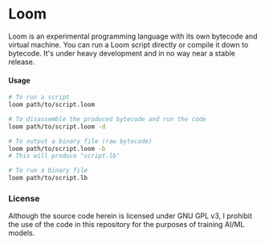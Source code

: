 # Loom

Loom is an experimental programming language with its own bytecode and virtual machine. You can run a Loom script directly or compile it down to bytecode. It's under heavy development and in no way near a stable release.

#### Usage

``` sh
# To run a script
loom path/to/script.loom

# To disassemble the produced bytecode and run the code
loom path/to/script.loom -d

# To output a binary file (raw bytecode)
loom path/to/script.loom -b
# This will produce "script.lb"

# To run a binary file
loom path/to/script.lb
```

### License

Although the source code herein is licensed under GNU GPL v3, I prohibit the use of the code in this repository for the purposes of training AI/ML models.
